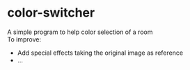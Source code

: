 # color-switcher
A simple program to help color selection of a room \
To improve:
- Add special effects taking the original image as reference
- ...